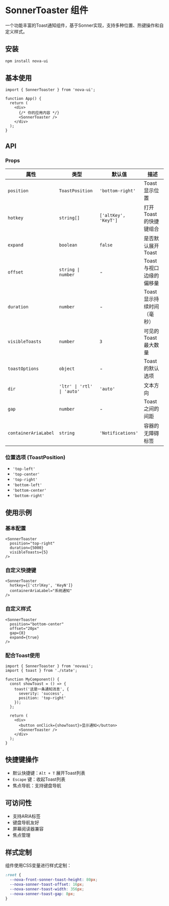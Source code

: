 # SonnerToaster 组件

一个功能丰富的Toast通知组件，基于Sonner实现，支持多种位置、热键操作和自定义样式。


## 安装

```bash
npm install nova-ui
```

## 基本使用

```tsx
import { SonnerToaster } from 'nova-ui';

function App() {
  return (
    <div>
      {/* 你的应用内容 */}
      <SonnerToaster />
    </div>
  );
}
```

## API

### Props

| 属性 | 类型 | 默认值 | 描述 |
|------|------|--------|------|
| `position` | `ToastPosition` | `'bottom-right'` | Toast显示位置 |
| `hotkey` | `string[]` | `['altKey', 'KeyT']` | 打开Toast的快捷键组合 |
| `expand` | `boolean` | `false` | 是否默认展开Toast |
| `offset` | `string \| number` | - | Toast与视口边缘的偏移量 |
| `duration` | `number` | - | Toast显示持续时间（毫秒） |
| `visibleToasts` | `number` | `3` | 可见的Toast最大数量 |
| `toastOptions` | `object` | - | Toast的默认选项 |
| `dir` | `'ltr' \| 'rtl' \| 'auto'` | `'auto'` | 文本方向 |
| `gap` | `number` | - | Toast之间的间距 |
| `containerAriaLabel` | `string` | `'Notifications'` | 容器的无障碍标签 |

### 位置选项 (ToastPosition)

- `'top-left'`
- `'top-center'`
- `'top-right'`
- `'bottom-left'`
- `'bottom-center'`
- `'bottom-right'`

## 使用示例

### 基本配置

```tsx
<SonnerToaster
  position="top-right"
  duration={5000}
  visibleToasts={5}
/>
```

### 自定义快捷键

```tsx
<SonnerToaster
  hotkey={['ctrlKey', 'KeyN']}
  containerAriaLabel="系统通知"
/>
```

### 自定义样式

```tsx
<SonnerToaster
  position="bottom-center"
  offset="20px"
  gap={8}
  expand={true}
/>
```

### 配合Toast使用

```tsx
import { SonnerToaster } from 'novaui';
import { toast } from './state';

function MyComponent() {
  const showToast = () => {
    toast('这是一条通知消息', {
      severity: 'success',
      position: 'top-right'
    });
  };

  return (
    <div>
      <button onClick={showToast}>显示通知</button>
      <SonnerToaster />
    </div>
  );
}
```

## 快捷键操作

- 默认快捷键：`Alt + T` 展开Toast列表
- `Escape` 键：收起Toast列表
- 焦点导航：支持键盘导航

## 可访问性

- 支持ARIA标签
- 键盘导航友好
- 屏幕阅读器兼容
- 焦点管理

## 样式定制

组件使用CSS变量进行样式定制：

```css
:root {
  --nova-front-sonner-toast-height: 80px;
  --nova-sonner-toast-offset: 16px;
  --nova-sonner-toast-width: 356px;
  --nova-sonner-toast-gap: 8px;
}
```